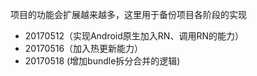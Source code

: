 项目的功能会扩展越来越多，这里用于备份项目各阶段的实现
- 20170512（实现Android原生加入RN、调用RN的能力）
- 20170516（加入热更新能力）
- 20170518 (增加bundle拆分合并的逻辑)
